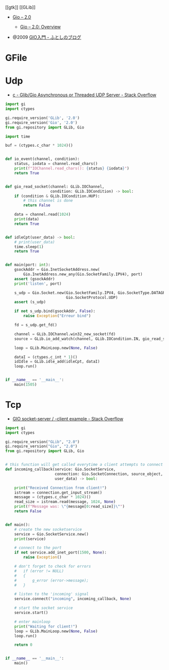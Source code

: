 [[gtk]]
[[GLib]]

- [Gio – 2.0](https://docs.gtk.org/gio/)
	- [Gio – 2.0: Overview](https://docs.gtk.org/gio/overview.html)

- @2009 [GIO入門 - ふとしのブログ](https://fut-nis.hatenadiary.jp/entry/20091228/1262001333)

# GFile

# Udp
- [c - Glib/Gio Asynchronous or Threaded UDP Server - Stack Overflow](https://stackoverflow.com/questions/29012061/glib-gio-asynchronous-or-threaded-udp-server)

```python
import gi
import ctypes

gi.require_version('GLib', '2.0')
gi.require_version('Gio', '2.0')
from gi.repository import GLib, Gio

import time

buf = (ctypes.c_char * 1024)()


def io_event(channel, condition):
    status, iodata = channel.read_chars()
    print(f"IOChannel.read_chars(): {status} {iodata}")
    return True


def gio_read_socket(channel: GLib.IOChannel,
                    condition: GLib.IOCondition) -> bool:
    if (condition & GLib.IOCondition.HUP):
        # this channel is done
        return False

    data = channel.read(1024)
    print(data)
    return True


def idleCpt(user_data) -> bool:
    # print(user_data)
    time.sleep(1)
    return True


def main(port: int):
    gsockAddr = Gio.InetSocketAddress.new(
        Gio.InetAddress.new_any(Gio.SocketFamily.IPV4), port)
    assert (gsockAddr)
    print('listen', port)

    s_udp = Gio.Socket.new(Gio.SocketFamily.IPV4, Gio.SocketType.DATAGRAM,
                           Gio.SocketProtocol.UDP)
    assert (s_udp)

    if not s_udp.bind(gsockAddr, False):
        raise Exception("Erreur bind")

    fd = s_udp.get_fd()

    channel = GLib.IOChannel.win32_new_socket(fd)
    source = GLib.io_add_watch(channel, GLib.IOCondition.IN, gio_read_socket)

    loop = GLib.MainLoop.new(None, False)

    dataI = (ctypes.c_int * 1)()
    idIdle = GLib.idle_add(idleCpt, dataI)
    loop.run()


if __name__ == '__main__':
    main(1505)
```

# Tcp
- [GIO socket-server / -client example - Stack Overflow](https://stackoverflow.com/questions/9513327/gio-socket-server-client-example)

```python
import gi
import ctypes

gi.require_version("GLib", "2.0")
gi.require_version("Gio", "2.0")
from gi.repository import GLib, Gio


# this function will get called everytime a client attempts to connect
def incoming_callback(service: Gio.SocketService,
                      connection: Gio.SocketConnection, source_object,
                      user_data) -> bool:

    print("Received Connection from client!")
    istream = connection.get_input_stream()
    message = (ctypes.c_char * 1024)()
    read_size = istream.read(message, 1024, None)
    print(f"Message was: \"{message[0:read_size]}\"")
    return False


def main():
    # create the new socketservice
    service = Gio.SocketService.new()
    print(service)

    # connect to the port
    if not service.add_inet_port(1500, None):
        raise Exception()

    # don't forget to check for errors
    #   if (error != NULL)
    #   {
    #       g_error (error->message);
    #   }

    # listen to the 'incoming' signal
    service.connect("incoming", incoming_callback, None)

    # start the socket service
    service.start()

    # enter mainloop
    print("Waiting for client!")
    loop = GLib.MainLoop.new(None, False)
    loop.run()

    return 0


if __name__ == '__main__':
    main()
```
